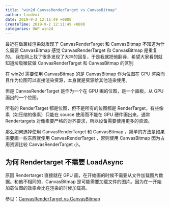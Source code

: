 ```yaml
---
title: "win2d CanvasRenderTarget vs CanvasBitmap"
author: lindexi
date: 2019-9-2 12:11:49 +0800
CreateTime: 2019-9-2 12:11:49 +0800
categories: UWP win2d
---
```


最近在做离线渲染就发现了 CanvasRenderTarget 和 CanvasBitmap 不知道为什么需要 CanvasBitmap 感觉 CanvasRenderTarget 和 CanvasBitmap 是重复的。
我在网上找了很多发现了大神的回复，于是我就把他翻译，希望大家看到就知道垃圾微软做 CanvasRenderTarget 和 CanvasBitmap 的区别

<!--more-->




<!-- csdn -->

<!-- <div id="toc"></div> -->
<!-- 标签：uwp,win2d -->

在 win2d 需要使用 CanvasBitmap 的是 CanvasBitmap 作为位图在 GPU 渲染而且作为位图可以直接渲染资源，本身就是资源给其他渲染使用。

但是 CanvasRenderTarget 是作为一个在 GPU 画的位图，是一个画板，从 GPU 画出的一个位图。

所有的 RenderTarget 都是位图，但不是所有的位图都是 RenderTarget，有些像素（如压缩的像素）只能在 source 使用而不能在 GPU 硬件画出来。通常 Rendertargets 对像素要严格的对齐要求，所以设备需要使用更多的资源。

那么如何选择使用 CanvasRenderTarget 和 CanvasBitmap ，简单的方法是如果需要画一些东西就使用 CanvasRenderTarget ，否则使用 CanvasBitmap 因为占用资源比较 CanvasRenderTarget 小。

## 为何 Rendertarget 不需要 LoadAsync

原因 Rendertarget 直接就在 GPU 画，在开始画的时候不需要从文件加载图片数据。和他不相同的，CanvasBitmap 是可能需要加载文件的图片。因为在一开始加载位图的效率会比在渲染的时候加载高。

参见：[CanvasRenderTarget vs CanvasBitmap](https://github.com/Microsoft/Win2D/issues/378 )





